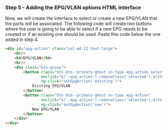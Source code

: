 ### Step 5 - Adding the EPG/VLAN options HTML interface

Now, we will create the interface to select or create a new EPG/VLAN that the ports will be associated.
The following code will create two buttons where the user is going to be able to select if a new EPG needs to be created
or if an existing one should be used.
Paste this code below the one added in step 4.

```html
<div id="epg-action" class="col-md-12 text-large">
    <br/>
    <h4>EPG/VLAN</h4>
    <hr/>
    <div class="btn-group">
        <button class="btn btn--primary-ghost sn-type epg-action selected"
                onclick="$('.epg-action').removeClass('selected');$(this).addClass('selected')"
                ng-click="setEpgAction('existing')">
            Existing EPG/VLAN
        </button>
        <button class="btn btn--primary-ghost sn-type epg-action"
                onclick="$('.epg-action').removeClass('selected');$(this).addClass('selected')"
                ng-click="setEpgAction('new')">
            New EPG/VLAN
        </button>
    </div>
</div>
```